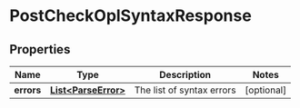 

# PostCheckOplSyntaxResponse


## Properties

| Name | Type | Description | Notes |
|------------ | ------------- | ------------- | -------------|
|**errors** | [**List&lt;ParseError&gt;**](ParseError.md) | The list of syntax errors |  [optional] |



